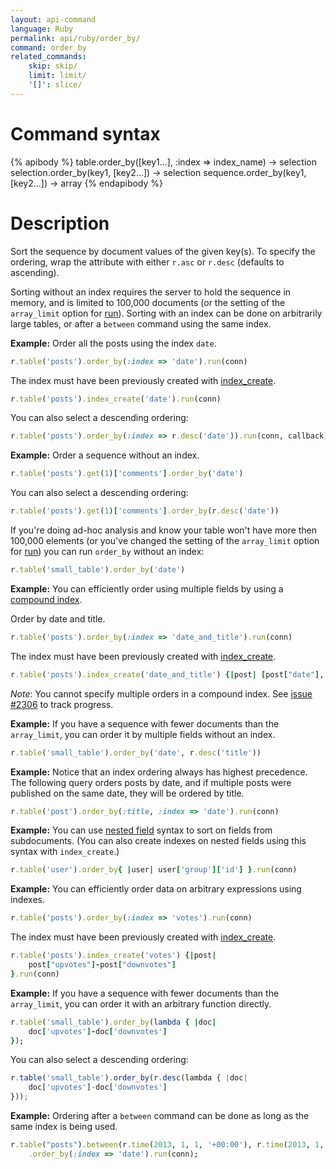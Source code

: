 ```yaml
---
layout: api-command
language: Ruby
permalink: api/ruby/order_by/
command: order_by
related_commands:
    skip: skip/
    limit: limit/
    '[]': slice/
---
```


# Command syntax #

{% apibody %}
table.order_by([key1...], :index => index_name) -> selection<stream>
selection.order_by(key1, [key2...]) -> selection<array>
sequence.order_by(key1, [key2...]) -> array
{% endapibody %}

# Description #

Sort the sequence by document values of the given key(s). To specify
the ordering, wrap the attribute with either `r.asc` or `r.desc`
(defaults to ascending).

Sorting without an index requires the server to hold the sequence in
memory, and is limited to 100,000 documents (or the setting of the `array_limit` option for [run](/api/ruby/run)). Sorting with an index can
be done on arbitrarily large tables, or after a `between` command
using the same index.

__Example:__ Order all the posts using the index `date`.   

```rb
r.table('posts').order_by(:index => 'date').run(conn)
```

The index must have been previously created with [index_create](/api/ruby/index_create/).

```rb
r.table('posts').index_create('date').run(conn)
```

You can also select a descending ordering:

```rb
r.table('posts').order_by(:index => r.desc('date')).run(conn, callback)
```


__Example:__ Order a sequence without an index.

```rb
r.table('posts').get(1)['comments'].order_by('date')
```

You can also select a descending ordering:

```rb
r.table('posts').get(1)['comments'].order_by(r.desc('date'))
```

If you're doing ad-hoc analysis and know your table won't have more then 100,000
elements (or you've changed the setting of the `array_limit` option for [run](/api/ruby/run)) you can run `order_by` without an index:

```rb
r.table('small_table').order_by('date')
```

__Example:__ You can efficiently order using multiple fields by using a
[compound index](http://www.rethinkdb.com/docs/secondary-indexes/ruby/).  

Order by date and title.

```rb
r.table('posts').order_by(:index => 'date_and_title').run(conn)
```

The index must have been previously created with [index_create](/api/ruby/index_create/).

```rb
r.table('posts').index_create('date_and_title') {|post| [post["date"], post["title"]]}.run(conn)
```

_Note_: You cannot specify multiple orders in a compound index. See [issue #2306](https://github.com/rethinkdb/rethinkdb/issues/2306)
to track progress.

__Example:__ If you have a sequence with fewer documents than the `array_limit`, you can order it by multiple fields without an index.

```rb
r.table('small_table').order_by('date', r.desc('title'))
```

__Example:__ Notice that an index ordering always has highest
precedence. The following query orders posts by date, and if multiple
posts were published on the same date, they will be ordered by title.

```rb
r.table('post').order_by(:title, :index => 'date').run(conn)
```

__Example:__ You can use [nested field](/docs/cookbook/ruby/#filtering-based-on-nested-fields) syntax to sort on fields from subdocuments. (You can also create indexes on nested fields using this syntax with `index_create`.)

```rb
r.table('user').order_by{ |user| user['group']['id'] }.run(conn)
```

__Example:__ You can efficiently order data on arbitrary expressions using indexes.

```rb
r.table('posts').order_by(:index => 'votes').run(conn)
```

The index must have been previously created with [index_create](/api/ruby/index_create/).

```rb
r.table('posts').index_create('votes') {|post|
    post["upvotes"]-post["downvotes"]
}.run(conn)
```

__Example:__ If you have a sequence with fewer documents than the `array_limit`, you can order it with an arbitrary function directly.

```rb
r.table('small_table').order_by(lambda { |doc|
    doc['upvotes']-doc['downvotes']
});
```

You can also select a descending ordering:

```js
r.table('small_table').order_by(r.desc(lambda { |doc|
    doc['upvotes']-doc['downvotes']
}));
```

__Example:__ Ordering after a `between` command can be done as long as the same index is being used.

```rb
r.table("posts").between(r.time(2013, 1, 1, '+00:00'), r.time(2013, 1, 1, '+00:00'), :index => 'date')
    .order_by(:index => 'date').run(conn);
```


